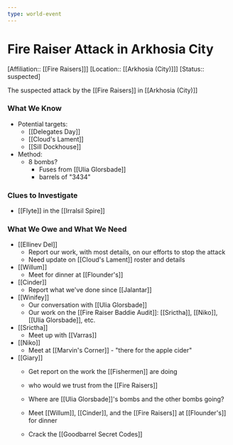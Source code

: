 ```yaml
---
type: world-event
---
```


# Fire Raiser Attack in Arkhosia City
[Affiliation:: [[Fire Raisers]]]
[Location:: [[Arkhosia (City)]]]
[Status:: suspected]

The suspected attack by the [[Fire Raisers]] in [[Arkhosia (City)]]

### What We Know

* Potential targets:
	* [[Delegates Day]]
	* [[Cloud's Lament]]
	* [[Sill Dockhouse]]
* Method:
	* 8 bombs? 
		* Fuses from [[Ulia Glorsbade]]
		* barrels of "3434"

### Clues to Investigate

*  [[Flyte]] in the [[Irralsil Spire]]


### What We Owe and What We Need

* [[Ellinev Del]]
	* Report our work, with most details, on our efforts to stop the attack
	* Need update on [[Cloud's Lament]] roster and details
* [[Willum]]
	* Meet for dinner at [[Flounder's]]
* [[Cinder]]
	* Report what we've done since [[Jalantar]]
* [[Winifey]]
	* Our conversation with [[Ulia Glorsbade]]
	* Our work on the [[Fire Raiser Baddie Audit]]: [[Srictha]], [[Niko]], [[Ulia Glorsbade]], etc.
* [[Srictha]]
	* Meet up with [[Varras]]
* [[Niko]] 
	* Meet at [[Marvin's Corner]] - "there for the apple cider"
* [[Giary]]
	* Get report on the work the [[Fishermen]] are doing




	* who would we trust from the [[Fire Raisers]]
	* Where are [[Ulia Glorsbade]]'s bombs and the other bombs going?
	* Meet [[Willum]], [[Cinder]], and the [[Fire Raisers]] at [[Flounder's]] for dinner
	* Crack the [[Goodbarrel Secret Codes]]
